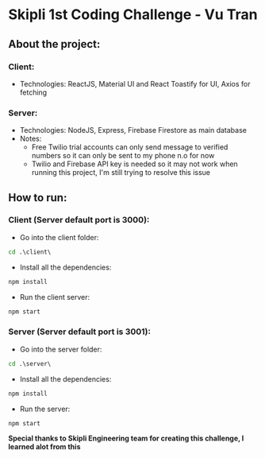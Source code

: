# Skipli 1st Coding Challenge - Vu Tran

## About the project:
### Client:
- Technologies: ReactJS, Material UI and React Toastify for UI, Axios for fetching
### Server:
- Technologies: NodeJS, Express, Firebase Firestore as main database
- Notes:
  + Free Twilio trial accounts can only send message to verified numbers so it can only be sent to my phone n.o for now
  + Twilio and Firebase API key is needed so it may not work when running this project, I'm still trying to resolve this issue
## How to run:
### Client (Server default port is 3000):
- Go into the client folder:
```cmd
cd .\client\
```

- Install all the dependencies:
```cmd
npm install
```

- Run the client server:
```cmd
npm start
```

### Server (Server default port is 3001):
- Go into the server folder:
```cmd
cd .\server\
```

- Install all the dependencies:
```cmd
npm install
```

- Run the server:
```cmd
npm start
```

**Special thanks to Skipli Engineering team for creating this challenge, I learned alot from this**
